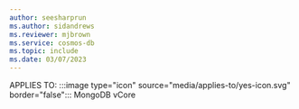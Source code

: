 ```yaml
---
author: seesharprun
ms.author: sidandrews
ms.reviewer: mjbrown
ms.service: cosmos-db
ms.topic: include
ms.date: 03/07/2023
---
```


APPLIES TO:
:::image type="icon" source="media/applies-to/yes-icon.svg" border="false":::
MongoDB vCore
